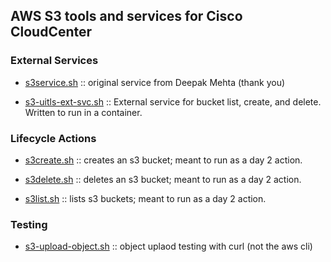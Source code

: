 ## AWS S3 tools and services for Cisco CloudCenter

### External Services

- [s3service.sh](https://github.com/grimmtheory/c3/blob/master/s3/s3service.sh) :: original service from Deepak Mehta (thank you)

- [s3-uitls-ext-svc.sh](https://github.com/grimmtheory/c3/blob/master/s3/s3-uitls-ext-svc.sh) :: External service for bucket list, create, and delete.  Written to run in a container.

### Lifecycle Actions

- [s3create.sh](https://github.com/grimmtheory/c3/blob/master/s3/s3create.sh) :: creates an s3 bucket; meant to run as a day 2 action.

- [s3delete.sh](https://github.com/grimmtheory/c3/blob/master/s3/s3delete.sh) :: deletes an s3 bucket; meant to run as a day 2 action.

- [s3list.sh](https://github.com/grimmtheory/c3/blob/master/s3/s3list.sh) :: lists s3 buckets; meant to run as a day 2 action.

### Testing

- [s3-upload-object.sh](https://github.com/grimmtheory/c3/blob/master/s3/s3-upload-object.sh) :: object uplaod testing with curl (not the aws cli)

